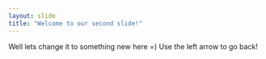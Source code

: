 ```yaml
---
layout: slide
title: "Welcome to our second slide!"
---
```

Well lets change it to something new here =)
Use the left arrow to go back!
